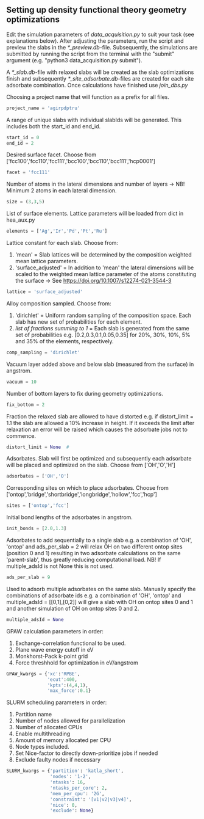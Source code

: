Setting up density functional theory geometry optimizations
---------------------
Edit the simulation parameters of *data_acquisition.py* to suit your task (see explanations below). After adjusting the parameters, run the script and preview the slabs in the *\*_preview.db*-file. Subsequently, the simulations are submitted by running the script from the terminal with the "submit" argument (e.g. "python3 data_acquisition.py submit").

A  *\*_slab.db*-file with relaxed slabs will be created as the slab optimizations finish and subsequently *\*_site_adsorbate.db*-files are created for each site adsorbate combination. Once calculations have finished use *join_dbs.py*

Choosing a project name that will function as a prefix for all files.
```python
project_name = 'agirpdptru'
```

A range of unique slabs with individual slabIds will be generated. This includes both the start_id and end_id.
```python
start_id = 0
end_id = 2
```

Desired surface facet. Choose from ['fcc100','fcc110','fcc111','bcc100','bcc110','bcc111','hcp0001']
```python
facet = 'fcc111'
```
Number of atoms in the lateral dimensions and number of layers -> NB! Minimum 2 atoms in each lateral dimension.
```python
size = (3,3,5)
```

List of surface elements. Lattice parameters will be loaded from dict in hea_aux.py
```python
elements = ['Ag','Ir','Pd','Pt','Ru']
```

Lattice constant for each slab. Choose from:
1. 'mean' = Slab lattices will be determined by the composition weighted mean lattice parameters. 
2. 'surface_adjusted' = In addition to 'mean' the lateral dimensions will be scaled to the weighted mean lattice parameter of the atoms constituting the surface -> See https://doi.org/10.1007/s12274-021-3544-3
```python
lattice = 'surface_adjusted'
```

Alloy composition sampled. Choose from:
1. 'dirichlet' = Uniform random sampling of the composition space. Each slab has new set of probabilities for each element.
2. *list of fractions summing to 1* = Each slab is generated from the same set of probabilities e.g. [0.2,0.3,0.1,0.05,0.35] for 20%, 30%, 10%, 5% and 35% of the elements, respectively.
```python
comp_sampling = 'dirichlet'
```

Vacuum layer added above and below slab (measured from the surface) in angstrom.
```python
vacuum = 10
```

Number of bottom layers to fix during geometry optimizations.
```python
fix_bottom = 2
```

Fraction the relaxed slab are allowed to have distorted e.g. if distort_limit = 1.1 the slab are allowed a 10% increase in height. If it exceeds the limit after relaxation an error will be raised which causes the adsorbate jobs not to commence.
```python
distort_limit = None  # 
```

Adsorbates. Slab will first be optimized and subsequently each adsorbate will be placed and optimized on the slab. Choose from ['OH','O','H']
```python
adsorbates = ['OH','O']
```

Corresponding sites on which to place adsorbates. Choose from ['ontop','bridge','shortbridge','longbridge','hollow','fcc','hcp'] 
```python
sites = ['ontop','fcc']
```

Initial bond lengths of the adsorbates in angstrom.
```python
init_bonds = [2.0,1.3]
```

Adsorbates to add sequentially to a single slab e.g. a combination of 'OH', 'ontop' and ads_per_slab = 2 will relax OH on two different ontop sites (position 0 and 1) resulting in two adsorbate calculations on the same 'parent-slab', thus greatly reducing computational load. NB! If multiple_adsId is not None this is not used.
```python
ads_per_slab = 9
```

Used to adsorb multiple adsorbates on the same slab. Manually specify the combinations of adsorbate ids e.g. a combination of 'OH', 'ontop' and multiple_adsId = [[0,1],[0,2]] will give a slab with OH on ontop sites 0 and 1 and another simulation of OH on ontop sites 0 and 2.
```python
multiple_adsId = None
```

GPAW calculation parameters in order: 
1. Exchange-correlation functional to be used.
2. Plane wave energy cutoff in eV
3. Monkhorst-Pack k-point grid
4. Force threshhold for optimization in eV/angstrom

```python
GPAW_kwargs = {'xc':'RPBE',
			   'ecut':400,
			   'kpts':(4,4,1),
			   'max_force':0.1}
```

SLURM scheduling parameters in order:
1. Partition name
2. Number of nodes allowed for parallelization
3. Number of allocated CPUs
4. Enable multithreading
5. Amount of memory allocated per CPU
6. Node types included.
7. Set Nice-factor to directly down-prioritize jobs if needed
8. Exclude faulty nodes if necessary

```python
SLURM_kwargs = {'partition': 'katla_short',
				'nodes': '1-2',
				'ntasks': 16,
				'ntasks_per_core': 2,
				'mem_per_cpu': '2G',
				'constraint': '[v1|v2|v3|v4]',
				'nice': 0,
				'exclude': None}
```

